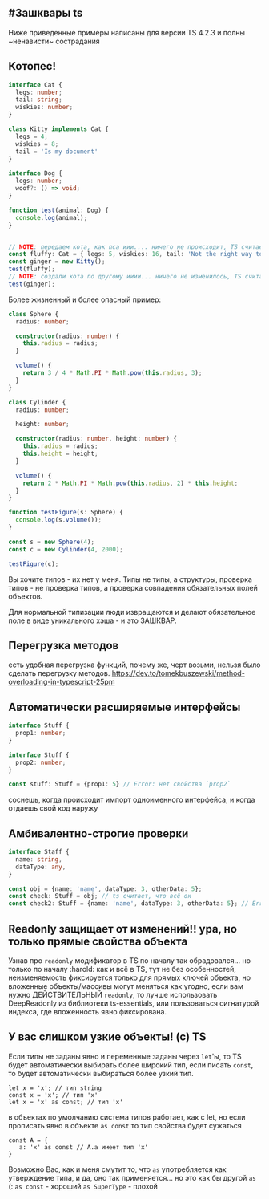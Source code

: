 #Зашквары ts
---
Ниже приведенные примеры написаны для версии TS 4.2.3 и полны ~ненависти~ сострадания

## Котопес!
```ts
interface Cat {
  legs: number;
  tail: string;
  wiskies: number;
}

class Kitty implements Cat {
  legs = 4;
  wiskies = 8;
  tail = 'Is my document'
}

interface Dog {
  legs: number;
  woof?: () => void;
}

function test(animal: Dog) {
  console.log(animal);
}


// NOTE: передаем кота, как пса иии.... ничего не происходит, TS считает, что всё норм
const fluffy: Cat = { legs: 5, wiskies: 16, tail: 'Not the right way to eat butterbread'};
const ginger = new Kitty();
test(fluffy);
// NOTE: создали кота по другому ииии... ничего не изменилось, TS считает, что всё норм
test(ginger);
```

Более жизненный и более опасный пример:
```ts
class Sphere {
  radius: number;

  constructor(radius: number) {
    this.radius = radius;
  }

  volume() {
    return 3 / 4 * Math.PI * Math.pow(this.radius, 3);
  }
}

class Cylinder {
  radius: number;

  height: number;

  constructor(radius: number, height: number) {
    this.radius = radius;
    this.height = height;
  }

  volume() {
    return 2 * Math.PI * Math.pow(this.radius, 2) * this.height;
  }
}

function testFigure(s: Sphere) {
  console.log(s.volume());
}

const s = new Sphere(4);
const c = new Cylinder(4, 2000);

testFigure(c);
```
Вы хочите типов - их нет у меня.
Типы не типы, а структуры, проверка типов - не проверка типов, а проверка совпадения
обязательных полей объектов.

Для нормальной типизации люди извращаются и делают обязательное поле в виде уникального хэша -
и это ЗАШКВАР.

## Перегрузка методов
есть удобная перегрузка функций, почему же, черт возьми, нельзя было сделать перегрузку методов.
https://dev.to/tomekbuszewski/method-overloading-in-typescript-25pm

## Автоматически расширяемые интерфейсы
```ts
interface Stuff {
  prop1: number;
}

interface Stuff {
  prop2: number;
}

const stuff: Stuff = {prop1: 5} // Error: нет свойства `prop2`
```
соснешь, когда происходит импорт одноименного интерфейса, и когда отдаешь свой код наружу

## Амбивалентно-строгие проверки
```ts
interface Staff {
  name: string,
  dataType: any,
}

const obj = {name: 'name', dataType: 3, otherData: 5};
const check: Stuff = obj; // ts считает, что всё ок
const check2: Stuff = {name: 'name', dataType: 3, otherData: 5}; // Error: делаем тоже самое, но происходит ошибка                                                           // `otherData` отсутствиет в типе Stuff
```

## Readonly защищает от изменений!! ура, но только прямые свойства объекта
Узнав про `readonly` модификатор в TS по началу так обрадовался... но только по началу :harold:  как и всё в TS, тут не без особенностей, неизменяемость фиксируется только для прямых ключей объекта, но вложенные объекты/массивы могут меняться как угодно, если вам нужно ДЕЙСТВИТЕЛЬНЫЙ `readonly`, то лучше использовать DeepReadonly из библиотеки ts-essentials, или пользоваться сигнатурой индекса, где вложенность явно фиксирована.

## У вас слишком узкие объекты! (с) TS
Если типы не заданы явно и переменные заданы через `let`'ы, то TS будет автоматически выбирать более широкий тип, если писать `const`, то будет автоматически выбираться более узкий тип.
```
let x = 'x'; // тип string
const x = 'x'; // тип 'x'
let x = 'x' as const; // тип 'x'
```
в объектах по умолчанию система типов работает, как с let, но если прописать явно в объекте `as const` то тип свойства будет сужаться
```
const A = {
   a: 'x' as const // A.a имеет тип 'x'
}
```
Возможно Вас, как и меня смутит то, что `as` употребляется как утверждение типа, и да, оно так применяется... но это как бы другой `as` (:
`as const` - хороший
`as SuperType` - плохой
